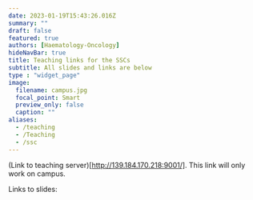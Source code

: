 ```yaml
---
date: 2023-01-19T15:43:26.016Z
summary: ""
draft: false
featured: true
authors: [Haematology-Oncology]
hideNavBar: true
title: Teaching links for the SSCs
subtitle: All slides and links are below
type : "widget_page"
image:
  filename: campus.jpg
  focal_point: Smart
  preview_only: false
  caption: ""
aliases:
  - /teaching
  - /Teaching
  - /ssc
---
```


(Link to teaching server)[http://139.184.170.218:9001/]. This link will only work on campus.

Links to slides:
